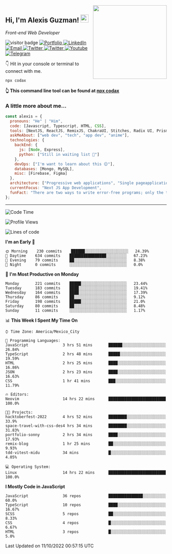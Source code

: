 <img align='right' src="https://media.giphy.com/media/M9gbBd9nbDrOTu1Mqx/giphy.gif" width="230">
<h2>Hi, I'm Alexis Guzman! <img src="https://media.giphy.com/media/hvRJCLFzcasrR4ia7z/giphy.gif" width="25px"></h2>
<p><em>Front-end Web Developer</em></p>

<p>
  <img src="https://visitor-badge.glitch.me/badge?page_id=a12989x.a12989x&left_color=black&right_color=gray" alt="visitor badge"/>
  <a href='https://www.codingcodax.dev/' target='_blank'>
    <img alt='Portfolio' src='https://img.shields.io/badge/Portfolio-black?logo=vercel&style=flat-square'>
  </a>
  <a href='https://linkedin.com/in/codax/' target='_blank'>
    <img alt='LinkedIn' src='https://img.shields.io/badge/LinkedIn-black?logo=LinkedIn&style=flat-square'>
  </a>
  <a href='mailto:codaxtech@gmail.com' target='_blank'>
    <img alt='Email' src='https://img.shields.io/badge/Email-black?logo=Gmail&style=flat-square'>
  </a>
  <a href='https://twitter.com/codingcodax' target='_blank'>
    <img alt='Twitter' src='https://img.shields.io/badge/Twitter-black?logo=Twitter&style=flat-square'>
  </a>
  <a href='https://www.instagram.com/codingcodax/' target='_blank'>
    <img alt='Twitter' src='https://img.shields.io/badge/Instagram-black?logo=Instagram&style=flat-square'>
  </a>
  <a href='https://www.youtube.com/channel/UCMY0GhV1HuX4XdbgalC77VQ' target='_blank'>
    <img alt='Youtube' src='https://img.shields.io/badge/YouTube-black?logo=Youtube&style=flat-square'>
  </a>
  <a href='https://t.me/codingcodax' target='_blank'>
    <img alt='Telegram' src='https://img.shields.io/badge/Telegram-black?logo=Telegram&logoColor=ffffff&style=flat-square'>
  </a>
</p>

👇 Hit in your console or terminal to connect with me.

```bash
npx codax
```
**👆 This command line tool can be found at [npx codax](https://github.com/a12989x/npx-codax)**

<h3>A little more about me...</h3>

```javascript
const alexis = {
  pronouns: "He" | "Him",
  code: [Javascript, Typescript, HTML, CSS],
  tools: [NextJS, ReactJS, RemixJS, ChakraUI, Stitches, Radix UI, Prisma],
  askMeAbout: ["web dev", "tech", "app dev", "anime"],
  technologies: {
    backEnd: {
      js: [Node, Express],
      python: ["Still in waiting list 🥲"]
    },
    devOps: ["I'm want to learn about this 😊"],
    databases: [Mongo, MySQL],
    misc: [Firebase, Figma]
  },
  architecture: ["Progressive web applications", "Single pageapplications"],
  currentFocus: "Next JS App Development",
  funFact: "There are two ways to write error-free programs; only the third one works"
};
```

---

<!--START_SECTION:waka-->
![Code Time](http://img.shields.io/badge/Code%20Time-882%20hrs%203%20mins-blue)

![Profile Views](http://img.shields.io/badge/Profile%20Views-1-blue)

![Lines of code](https://img.shields.io/badge/From%20Hello%20World%20I%27ve%20Written-1%20Million%20lines%20of%20code-blue)

**I'm an Early 🐤** 

```text
🌞 Morning    230 commits    ██████░░░░░░░░░░░░░░░░░░░   24.39% 
🌆 Daytime    634 commits    ████████████████░░░░░░░░░   67.23% 
🌃 Evening    79 commits     ██░░░░░░░░░░░░░░░░░░░░░░░   8.38% 
🌙 Night      0 commits      ░░░░░░░░░░░░░░░░░░░░░░░░░   0.0%

```
📅 **I'm Most Productive on Monday** 

```text
Monday       221 commits    █████░░░░░░░░░░░░░░░░░░░░   23.44% 
Tuesday      183 commits    ████░░░░░░░░░░░░░░░░░░░░░   19.41% 
Wednesday    164 commits    ████░░░░░░░░░░░░░░░░░░░░░   17.39% 
Thursday     86 commits     ██░░░░░░░░░░░░░░░░░░░░░░░   9.12% 
Friday       198 commits    █████░░░░░░░░░░░░░░░░░░░░   21.0% 
Saturday     80 commits     ██░░░░░░░░░░░░░░░░░░░░░░░   8.48% 
Sunday       11 commits     ░░░░░░░░░░░░░░░░░░░░░░░░░   1.17%

```


📊 **This Week I Spent My Time On** 

```text
⌚︎ Time Zone: America/Mexico_City

💬 Programming Languages: 
JavaScript               3 hrs 51 mins       ██████░░░░░░░░░░░░░░░░░░░   26.84% 
TypeScript               2 hrs 48 mins       █████░░░░░░░░░░░░░░░░░░░░   19.59% 
HTML                     2 hrs 25 mins       ████░░░░░░░░░░░░░░░░░░░░░   16.86% 
JSON                     2 hrs 23 mins       ████░░░░░░░░░░░░░░░░░░░░░   16.63% 
CSS                      1 hr 41 mins        ███░░░░░░░░░░░░░░░░░░░░░░   11.79%

🔥 Editors: 
Neovim                   14 hrs 22 mins      █████████████████████████   100.0%

🐱‍💻 Projects: 
hacktoberfest-2022       4 hrs 52 mins       ████████░░░░░░░░░░░░░░░░░   33.9% 
space-travel-with-css-des4 hrs 34 mins       ████████░░░░░░░░░░░░░░░░░   31.83% 
portfolio-sonny          2 hrs 34 mins       ████░░░░░░░░░░░░░░░░░░░░░   17.93% 
remix-blog               1 hr 25 mins        ██░░░░░░░░░░░░░░░░░░░░░░░   9.93% 
tdd-vitest-midu          34 mins             █░░░░░░░░░░░░░░░░░░░░░░░░   4.05%

💻 Operating System: 
Linux                    14 hrs 22 mins      █████████████████████████   100.0%

```

**I Mostly Code in JavaScript** 

```text
JavaScript               36 repos            ███████████████░░░░░░░░░░   60.0% 
TypeScript               10 repos            ████░░░░░░░░░░░░░░░░░░░░░   16.67% 
SCSS                     5 repos             ██░░░░░░░░░░░░░░░░░░░░░░░   8.33% 
CSS                      4 repos             █░░░░░░░░░░░░░░░░░░░░░░░░   6.67% 
HTML                     3 repos             █░░░░░░░░░░░░░░░░░░░░░░░░   5.0%

```



 Last Updated on 11/10/2022 00:57:15 UTC
<!--END_SECTION:waka-->
